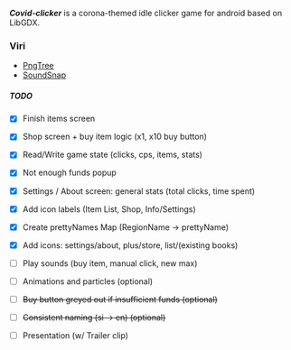 ***Covid-clicker*** is a corona-themed idle clicker game for android based on LibGDX.

### Viri
* [PngTree](https://pngtree.com/)
* [SoundSnap](www.soundsnap.com)

##### TODO
* [x] Finish items screen
* [x] Shop screen + buy item logic (x1, x10 buy button)
* [x] Read/Write game state (clicks, cps, items, stats)
* [x] Not enough funds popup
* [x] Settings / About screen: general stats (total clicks, time spent)
* [x] Add icon labels (Item List, Shop, Info/Settings)
* [x] Create prettyNames Map (RegionName -> prettyName)
* [x] Add icons: settings/about, plus/store, list/(existing books)

* [ ] Play sounds (buy item, manual click, new max)
* [ ] Animations and particles (optional)

* [ ] ~~Buy button greyed out if insufficient funds (optional)~~
* [ ] ~~Consistent naming (si -> en) (optional)~~

* [ ] Presentation (w/ Trailer clip)